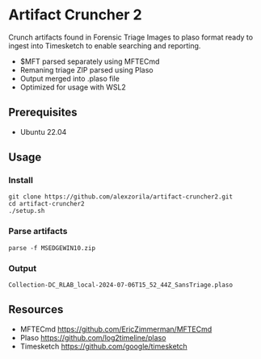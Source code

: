# Artifact Cruncher 2
Crunch artifacts found in Forensic Triage Images to plaso format ready to ingest into Timesketch to enable searching and reporting.
* $MFT parsed separately using MFTECmd
* Remaning triage ZIP parsed using Plaso
* Output merged into .plaso file
* Optimized for usage with WSL2

## Prerequisites
* Ubuntu 22.04

## Usage
### Install
```
git clone https://github.com/alexzorila/artifact-cruncher2.git
cd artifact-cruncher2
./setup.sh
```
### Parse artifacts
```
parse -f MSEDGEWIN10.zip
```
### Output
```
Collection-DC_RLAB_local-2024-07-06T15_52_44Z_SansTriage.plaso
```
## Resources
* MFTECmd https://github.com/EricZimmerman/MFTECmd
* Plaso https://github.com/log2timeline/plaso
* Timesketch https://github.com/google/timesketch
